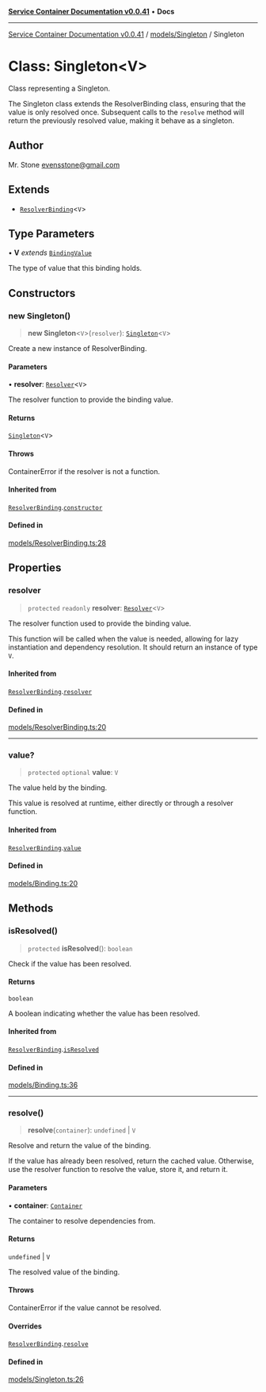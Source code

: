 [**Service Container Documentation v0.0.41**](../../../README.md) • **Docs**

***

[Service Container Documentation v0.0.41](../../../modules.md) / [models/Singleton](../README.md) / Singleton

# Class: Singleton\<V\>

Class representing a Singleton.

The Singleton class extends the ResolverBinding class, ensuring that the value is only resolved once.
Subsequent calls to the `resolve` method will return the previously resolved value, making it behave as a singleton.

## Author

Mr. Stone <evensstone@gmail.com>

## Extends

- [`ResolverBinding`](../../ResolverBinding/classes/ResolverBinding.md)\<`V`\>

## Type Parameters

• **V** *extends* [`BindingValue`](../../../declarations/type-aliases/BindingValue.md)

The type of value that this binding holds.

## Constructors

### new Singleton()

> **new Singleton**\<`V`\>(`resolver`): [`Singleton`](Singleton.md)\<`V`\>

Create a new instance of ResolverBinding.

#### Parameters

• **resolver**: [`Resolver`](../../../declarations/type-aliases/Resolver.md)\<`V`\>

The resolver function to provide the binding value.

#### Returns

[`Singleton`](Singleton.md)\<`V`\>

#### Throws

ContainerError if the resolver is not a function.

#### Inherited from

[`ResolverBinding`](../../ResolverBinding/classes/ResolverBinding.md).[`constructor`](../../ResolverBinding/classes/ResolverBinding.md#constructors)

#### Defined in

[models/ResolverBinding.ts:28](https://github.com/stonemjs/service-container/blob/7783da28757f6e31cf32b1e1a6dcef833c613a29/src/models/ResolverBinding.ts#L28)

## Properties

### resolver

> `protected` `readonly` **resolver**: [`Resolver`](../../../declarations/type-aliases/Resolver.md)\<`V`\>

The resolver function used to provide the binding value.

This function will be called when the value is needed, allowing for lazy instantiation
and dependency resolution. It should return an instance of type `V`.

#### Inherited from

[`ResolverBinding`](../../ResolverBinding/classes/ResolverBinding.md).[`resolver`](../../ResolverBinding/classes/ResolverBinding.md#resolver)

#### Defined in

[models/ResolverBinding.ts:20](https://github.com/stonemjs/service-container/blob/7783da28757f6e31cf32b1e1a6dcef833c613a29/src/models/ResolverBinding.ts#L20)

***

### value?

> `protected` `optional` **value**: `V`

The value held by the binding.

This value is resolved at runtime, either directly or through a resolver function.

#### Inherited from

[`ResolverBinding`](../../ResolverBinding/classes/ResolverBinding.md).[`value`](../../ResolverBinding/classes/ResolverBinding.md#value)

#### Defined in

[models/Binding.ts:20](https://github.com/stonemjs/service-container/blob/7783da28757f6e31cf32b1e1a6dcef833c613a29/src/models/Binding.ts#L20)

## Methods

### isResolved()

> `protected` **isResolved**(): `boolean`

Check if the value has been resolved.

#### Returns

`boolean`

A boolean indicating whether the value has been resolved.

#### Inherited from

[`ResolverBinding`](../../ResolverBinding/classes/ResolverBinding.md).[`isResolved`](../../ResolverBinding/classes/ResolverBinding.md#isresolved)

#### Defined in

[models/Binding.ts:36](https://github.com/stonemjs/service-container/blob/7783da28757f6e31cf32b1e1a6dcef833c613a29/src/models/Binding.ts#L36)

***

### resolve()

> **resolve**(`container`): `undefined` \| `V`

Resolve and return the value of the binding.

If the value has already been resolved, return the cached value. Otherwise, use the resolver function
to resolve the value, store it, and return it.

#### Parameters

• **container**: [`Container`](../../../Container/classes/Container.md)

The container to resolve dependencies from.

#### Returns

`undefined` \| `V`

The resolved value of the binding.

#### Throws

ContainerError if the value cannot be resolved.

#### Overrides

[`ResolverBinding`](../../ResolverBinding/classes/ResolverBinding.md).[`resolve`](../../ResolverBinding/classes/ResolverBinding.md#resolve)

#### Defined in

[models/Singleton.ts:26](https://github.com/stonemjs/service-container/blob/7783da28757f6e31cf32b1e1a6dcef833c613a29/src/models/Singleton.ts#L26)
